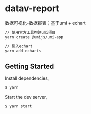 # datav-report
数据可视化-数据报表；基于umi + echart

```bash
// 使用官方工具构建umi项目
yarn create @umijs/umi-app

// 引入echart
yarn add echarts
```

## Getting Started

Install dependencies,

```bash
$ yarn
```

Start the dev server,

```bash
$ yarn start
```
